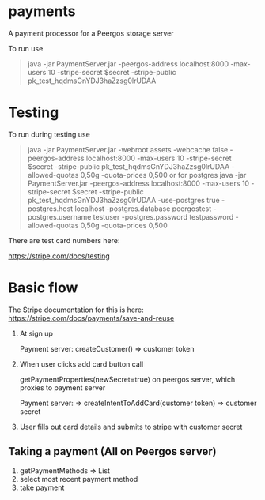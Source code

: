 # payments
A payment processor for a Peergos storage server

To run use
> java -jar PaymentServer.jar -peergos-address localhost:8000 -max-users 10 -stripe-secret $secret -stripe-public pk_test_hqdmsGnYDJ3haZzsg0lrUDAA

# Testing
To run during testing use
> java -jar PaymentServer.jar -webroot assets -webcache false -peergos-address localhost:8000 -max-users 10 -stripe-secret $secret -stripe-public pk_test_hqdmsGnYDJ3haZzsg0lrUDAA -allowed-quotas 0,50g -quota-prices 0,500
or for postgres
> java -jar PaymentServer.jar -peergos-address localhost:8000 -max-users 10 -stripe-secret $secret -stripe-public pk_test_hqdmsGnYDJ3haZzsg0lrUDAA -use-postgres true -postgres.host localhost -postgres.database peergostest -postgres.username testuser -postgres.password testpassword -allowed-quotas 0,50g -quota-prices 0,500

There are test card numbers here:

https://stripe.com/docs/testing

# Basic flow
The Stripe documentation for this is here: https://stripe.com/docs/payments/save-and-reuse

1. At sign up

   Payment server: createCustomer() => customer token
2. When user clicks add card button call

   getPaymentProperties(newSecret=true) on peergos server, which proxies to payment server
   
   Payment server: => createIntentToAddCard(customer token) => customer secret
3. User fills out card details and submits to stripe with customer secret

## Taking a payment (All on Peergos server)
1. getPaymentMethods => List<payment method>
2. select most recent payment method
3. take payment